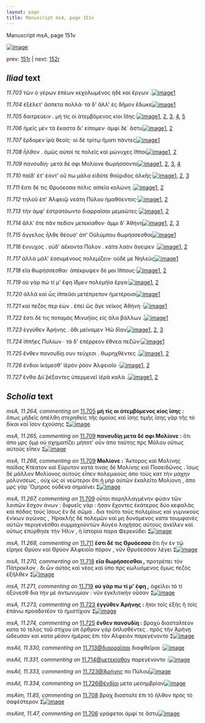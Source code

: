```yaml
---
layout: page
title: Manuscript msA, page 151v
---
```


Manuscript msA, page 151v

[![image](http://www.homermultitext.org/iipsrv?OBJ=IIP,1.0&FIF=/project/homer/pyramidal/deepzoom/hmt/vaimg/2017a/VA151VN_0653.tif&WID=100&CVT=JPEG)](http://www.homermultitext.org/ict2/?urn=urn:cite2:hmt:vaimg.2017a:VA151VN_0653)

prev:  [151r](../151r) | next:  [152r](../152r)

## *Iliad* text

*11.703* <a id="11.703"/> τῶν ὁ γέρων ἐπέων κεχολωμένος ἠδὲ καὶ ἔργων .[![image](http://www.homermultitext.org/iipsrv?OBJ=IIP,1.0&FIF=/project/homer/pyramidal/deepzoom/hmt/vaimg/2017a/VA151VN_0653.tif&RGN=0.494,0.2303,0.408,0.03&WID=1000&CVT=JPEG)](http://www.homermultitext.org/ict2/?urn=urn:cite2:hmt:vaimg.2017a:VA151VN_0653@0.494,0.2303,0.408,0.03)[1](#msA_11.164)

*11.704* <a id="11.704"/> ἐξέλετ' ἄσπετα πολλὰ· τὰ δ' ἄλλ' ἐς δῆμον ἔδωκε[![image](http://www.homermultitext.org/iipsrv?OBJ=IIP,1.0&FIF=/project/homer/pyramidal/deepzoom/hmt/vaimg/2017a/VA151VN_0653.tif&RGN=0.492,0.2543,0.403,0.0225&WID=1000&CVT=JPEG)](http://www.homermultitext.org/ict2/?urn=urn:cite2:hmt:vaimg.2017a:VA151VN_0653@0.492,0.2543,0.403,0.0225)[1](#msA_11.164)

*11.705* <a id="11.705"/> δαιτρεύειν . μή τίς οἱ ἀτεμβόμενος κίοι ἴ̈σης·[![image](http://www.homermultitext.org/iipsrv?OBJ=IIP,1.0&FIF=/project/homer/pyramidal/deepzoom/hmt/vaimg/2017a/VA151VN_0653.tif&RGN=0.493,0.2738,0.381,0.0188&WID=1000&CVT=JPEG)](http://www.homermultitext.org/ict2/?urn=urn:cite2:hmt:vaimg.2017a:VA151VN_0653@0.493,0.2738,0.381,0.0188)[1](#msAil_11.325), [2](#msA_11.263), [3](#msA_11.264), [4](#msAim_11.84), [5](#msA_11.164)

*11.706* <a id="11.706"/> ἡμεῖς μὲν τὰ ἕκαστα δι' είπομεν· ἀμφὶ δὲ΄ ἄστυ[![image](http://www.homermultitext.org/iipsrv?OBJ=IIP,1.0&FIF=/project/homer/pyramidal/deepzoom/hmt/vaimg/2017a/VA151VN_0653.tif&RGN=0.497,0.2896,0.383,0.024&WID=1000&CVT=JPEG)](http://www.homermultitext.org/ict2/?urn=urn:cite2:hmt:vaimg.2017a:VA151VN_0653@0.497,0.2896,0.383,0.024)[1](#msA_11.164), [2](#msAint_11.47)

*11.707* <a id="11.707"/> ἕρδομεν ϊρὰ θεοῖς· οἱ δὲ τρίτῳ ἤματι πάντες[![image](http://www.homermultitext.org/iipsrv?OBJ=IIP,1.0&FIF=/project/homer/pyramidal/deepzoom/hmt/vaimg/2017a/VA151VN_0653.tif&RGN=0.496,0.3068,0.392,0.0263&WID=1000&CVT=JPEG)](http://www.homermultitext.org/ict2/?urn=urn:cite2:hmt:vaimg.2017a:VA151VN_0653@0.496,0.3068,0.392,0.0263)[1](#msA_11.164)

*11.708* <a id="11.708"/> ἦλθον . ὁμῶς αὐτοί τε πολεῖς καὶ μώνυχες ἵ̈πποι[![image](http://www.homermultitext.org/iipsrv?OBJ=IIP,1.0&FIF=/project/homer/pyramidal/deepzoom/hmt/vaimg/2017a/VA151VN_0653.tif&RGN=0.498,0.3271,0.384,0.024&WID=1000&CVT=JPEG)](http://www.homermultitext.org/ict2/?urn=urn:cite2:hmt:vaimg.2017a:VA151VN_0653@0.498,0.3271,0.384,0.024)[1](#msAim_11.85), [2](#msA_11.164)

*11.709* <a id="11.709"/> πανσυδίῃ· μετὰ δέ σφι Μολίονε θωρήσσοντο[![image](http://www.homermultitext.org/iipsrv?OBJ=IIP,1.0&FIF=/project/homer/pyramidal/deepzoom/hmt/vaimg/2017a/VA151VN_0653.tif&RGN=0.494,0.3488,0.36,0.0218&WID=1000&CVT=JPEG)](http://www.homermultitext.org/ict2/?urn=urn:cite2:hmt:vaimg.2017a:VA151VN_0653@0.494,0.3488,0.36,0.0218)[1](#msA_11.265), [2](#msA_11.267), [3](#msA_11.164), [4](#msA_11.266)

*11.710* <a id="11.710"/> παῖδ' έτ' ἐόντ' οὔ πω μάλα εἰδότε θούριδος ἀλκῆς·[![image](http://www.homermultitext.org/iipsrv?OBJ=IIP,1.0&FIF=/project/homer/pyramidal/deepzoom/hmt/vaimg/2017a/VA151VN_0653.tif&RGN=0.493,0.3668,0.419,0.0255&WID=1000&CVT=JPEG)](http://www.homermultitext.org/ict2/?urn=urn:cite2:hmt:vaimg.2017a:VA151VN_0653@0.493,0.3668,0.419,0.0255)[1](#msAil_11.328), [2](#msAil_11.327), [3](#msA_11.164)

*11.711* <a id="11.711"/> ἔστι δέ τις Θρυόεσσα πόλις αἰπεῖα κολώνη .[![image](http://www.homermultitext.org/iipsrv?OBJ=IIP,1.0&FIF=/project/homer/pyramidal/deepzoom/hmt/vaimg/2017a/VA151VN_0653.tif&RGN=0.492,0.3856,0.375,0.0225&WID=1000&CVT=JPEG)](http://www.homermultitext.org/ict2/?urn=urn:cite2:hmt:vaimg.2017a:VA151VN_0653@0.492,0.3856,0.375,0.0225)[1](#msA_11.268), [2](#msA_11.164)

*11.712* <a id="11.712"/> τηλοῦ ἐπ' Ἀλφειῷ νεάτη Πύλου ἠμαθόεντος·[![image](http://www.homermultitext.org/iipsrv?OBJ=IIP,1.0&FIF=/project/homer/pyramidal/deepzoom/hmt/vaimg/2017a/VA151VN_0653.tif&RGN=0.493,0.4044,0.398,0.027&WID=1000&CVT=JPEG)](http://www.homermultitext.org/ict2/?urn=urn:cite2:hmt:vaimg.2017a:VA151VN_0653@0.493,0.4044,0.398,0.027)[1](#msAil_11.329), [2](#msA_11.164)

*11.713* <a id="11.713"/> τὴν ἀμφ' ἐστρατόωντο διαρραῖσαι μεμαῶτες·[![image](http://www.homermultitext.org/iipsrv?OBJ=IIP,1.0&FIF=/project/homer/pyramidal/deepzoom/hmt/vaimg/2017a/VA151VN_0653.tif&RGN=0.491,0.4239,0.399,0.0255&WID=1000&CVT=JPEG)](http://www.homermultitext.org/ict2/?urn=urn:cite2:hmt:vaimg.2017a:VA151VN_0653@0.491,0.4239,0.399,0.0255)[1](#msAil_11.330), [2](#msA_11.164)

*11.714* <a id="11.714"/> ἂλλ' ὅτε πᾶν πεδίον μετεκίαθον· ἄμμι δ' Ἀθήνη[![image](http://www.homermultitext.org/iipsrv?OBJ=IIP,1.0&FIF=/project/homer/pyramidal/deepzoom/hmt/vaimg/2017a/VA151VN_0653.tif&RGN=0.488,0.4419,0.409,0.0285&WID=1000&CVT=JPEG)](http://www.homermultitext.org/ict2/?urn=urn:cite2:hmt:vaimg.2017a:VA151VN_0653@0.488,0.4419,0.409,0.0285)[1](#msA_11.269), [2](#msAil_11.331), [3](#msA_11.164)

*11.715* <a id="11.715"/> ἄγγελος ἦλθε θέουσ' ἀπ' Οὐλύμπου θωρήσσεσθαι[![image](http://www.homermultitext.org/iipsrv?OBJ=IIP,1.0&FIF=/project/homer/pyramidal/deepzoom/hmt/vaimg/2017a/VA151VN_0653.tif&RGN=0.488,0.4614,0.394,0.0248&WID=1000&CVT=JPEG)](http://www.homermultitext.org/ict2/?urn=urn:cite2:hmt:vaimg.2017a:VA151VN_0653@0.488,0.4614,0.394,0.0248)[1](#msA_11.164)

*11.716* <a id="11.716"/> ἔννυχος . οὐδ' ἀἕκοντα Πύλον . κάτα λαὸν ἄγειρεν .[![image](http://www.homermultitext.org/iipsrv?OBJ=IIP,1.0&FIF=/project/homer/pyramidal/deepzoom/hmt/vaimg/2017a/VA151VN_0653.tif&RGN=0.488,0.4801,0.428,0.0248&WID=1000&CVT=JPEG)](http://www.homermultitext.org/ict2/?urn=urn:cite2:hmt:vaimg.2017a:VA151VN_0653@0.488,0.4801,0.428,0.0248)[1](#msAil_11.332), [2](#msA_11.164)

*11.717* <a id="11.717"/> ἀλλὰ μάλ' ἐσσυμένους πολεμίζειν· οὐδέ με Νηλεὺς[![image](http://www.homermultitext.org/iipsrv?OBJ=IIP,1.0&FIF=/project/homer/pyramidal/deepzoom/hmt/vaimg/2017a/VA151VN_0653.tif&RGN=0.491,0.4981,0.427,0.0255&WID=1000&CVT=JPEG)](http://www.homermultitext.org/ict2/?urn=urn:cite2:hmt:vaimg.2017a:VA151VN_0653@0.491,0.4981,0.427,0.0255)[1](#msA_11.164)

*11.718* <a id="11.718"/> εἴα θωρήσσεσθαι· ἀπέκρυψεν δέ μοι ἵ̈ππους·[![image](http://www.homermultitext.org/iipsrv?OBJ=IIP,1.0&FIF=/project/homer/pyramidal/deepzoom/hmt/vaimg/2017a/VA151VN_0653.tif&RGN=0.492,0.5176,0.388,0.0218&WID=1000&CVT=JPEG)](http://www.homermultitext.org/ict2/?urn=urn:cite2:hmt:vaimg.2017a:VA151VN_0653@0.492,0.5176,0.388,0.0218)[1](#msA_11.270), [2](#msA_11.164)

*11.719* <a id="11.719"/> οὐ γάρ πώ τί μ' ἔφη ἴ̈δμεν πολεμήϊα ἔργα·[![image](http://www.homermultitext.org/iipsrv?OBJ=IIP,1.0&FIF=/project/homer/pyramidal/deepzoom/hmt/vaimg/2017a/VA151VN_0653.tif&RGN=0.494,0.5356,0.392,0.0285&WID=1000&CVT=JPEG)](http://www.homermultitext.org/ict2/?urn=urn:cite2:hmt:vaimg.2017a:VA151VN_0653@0.494,0.5356,0.392,0.0285)[1](#msA_11.271), [2](#msA_11.164)

*11.720* <a id="11.720"/> ἀλλὰ καὶ ὧς ἱ̈ππεῦσι μετέπρεπον ἡμετέροισι[![image](http://www.homermultitext.org/iipsrv?OBJ=IIP,1.0&FIF=/project/homer/pyramidal/deepzoom/hmt/vaimg/2017a/VA151VN_0653.tif&RGN=0.489,0.5544,0.386,0.0248&WID=1000&CVT=JPEG)](http://www.homermultitext.org/ict2/?urn=urn:cite2:hmt:vaimg.2017a:VA151VN_0653@0.489,0.5544,0.386,0.0248)[1](#msA_11.164)

*11.721* <a id="11.721"/> καὶ πεζός περ ἐὼν . ἐπεὶ ὣς ἄγε νεῖκος Ἀθήνη ·[![image](http://www.homermultitext.org/iipsrv?OBJ=IIP,1.0&FIF=/project/homer/pyramidal/deepzoom/hmt/vaimg/2017a/VA151VN_0653.tif&RGN=0.492,0.5724,0.407,0.0255&WID=1000&CVT=JPEG)](http://www.homermultitext.org/ict2/?urn=urn:cite2:hmt:vaimg.2017a:VA151VN_0653@0.492,0.5724,0.407,0.0255)[1](#msA_11.164)

*11.722* <a id="11.722"/> ἔστι δέ τις ποταμὸς Μινυήϊος εἰς ἅλα βάλλων .[![image](http://www.homermultitext.org/iipsrv?OBJ=IIP,1.0&FIF=/project/homer/pyramidal/deepzoom/hmt/vaimg/2017a/VA151VN_0653.tif&RGN=0.493,0.5911,0.391,0.0225&WID=1000&CVT=JPEG)](http://www.homermultitext.org/ict2/?urn=urn:cite2:hmt:vaimg.2017a:VA151VN_0653@0.493,0.5911,0.391,0.0225)[1](#msA_11.164)

*11.723* <a id="11.723"/> ἐγγύθεν Ἀρήνης . ὅθι μείναμεν Ἠῶ δῖαν[![image](http://www.homermultitext.org/iipsrv?OBJ=IIP,1.0&FIF=/project/homer/pyramidal/deepzoom/hmt/vaimg/2017a/VA151VN_0653.tif&RGN=0.493,0.6107,0.374,0.0255&WID=1000&CVT=JPEG)](http://www.homermultitext.org/ict2/?urn=urn:cite2:hmt:vaimg.2017a:VA151VN_0653@0.493,0.6107,0.374,0.0255)[1](#msAil_11.333), [2](#msA_11.273), [3](#msA_11.164)

*11.724* <a id="11.724"/> ἱ̈ππῆες Πυλίων · τά δ' ἐπέρρεον ἔθνεα πεζῶν·[![image](http://www.homermultitext.org/iipsrv?OBJ=IIP,1.0&FIF=/project/homer/pyramidal/deepzoom/hmt/vaimg/2017a/VA151VN_0653.tif&RGN=0.498,0.6279,0.41,0.0315&WID=1000&CVT=JPEG)](http://www.homermultitext.org/ict2/?urn=urn:cite2:hmt:vaimg.2017a:VA151VN_0653@0.498,0.6279,0.41,0.0315)[1](#msA_11.164)

*11.725* <a id="11.725"/> ἔνθεν πανσυδίῃ συν τεύχεσι . θωρηχθέντες .[![image](http://www.homermultitext.org/iipsrv?OBJ=IIP,1.0&FIF=/project/homer/pyramidal/deepzoom/hmt/vaimg/2017a/VA151VN_0653.tif&RGN=0.501,0.6489,0.391,0.0263&WID=1000&CVT=JPEG)](http://www.homermultitext.org/ict2/?urn=urn:cite2:hmt:vaimg.2017a:VA151VN_0653@0.501,0.6489,0.391,0.0263)[1](#msA_11.274), [2](#msA_11.164)

*11.726* <a id="11.726"/> ένδιοι ϊκόμεσθ' ἱ̈ερὸν ῥόον Ἀλφειοῖο ·[![image](http://www.homermultitext.org/iipsrv?OBJ=IIP,1.0&FIF=/project/homer/pyramidal/deepzoom/hmt/vaimg/2017a/VA151VN_0653.tif&RGN=0.502,0.6669,0.337,0.024&WID=1000&CVT=JPEG)](http://www.homermultitext.org/ict2/?urn=urn:cite2:hmt:vaimg.2017a:VA151VN_0653@0.502,0.6669,0.337,0.024)[1](#msAil_11.334), [2](#msA_11.164)

*11.727* <a id="11.727"/> ἔνθα Διὶ̈ ῥέξαντες ὑπερμενεῖ ἱ̈ερὰ καλὰ .[![image](http://www.homermultitext.org/iipsrv?OBJ=IIP,1.0&FIF=/project/homer/pyramidal/deepzoom/hmt/vaimg/2017a/VA151VN_0653.tif&RGN=0.498,0.6812,0.363,0.0323&WID=1000&CVT=JPEG)](http://www.homermultitext.org/ict2/?urn=urn:cite2:hmt:vaimg.2017a:VA151VN_0653@0.498,0.6812,0.363,0.0323)[1](#msAext_11.16), [2](#msA_11.164)

## *Scholia* text

*msA, 11.264, commenting on* [11.705](#11.705)  <a id="msA_11.264"/> **μή τίς οι ἀτεμβόμενος κίος ἴσης :** ὅπως μῆδεῖς ἀπέλθη στερηθεὶς τῆς ὁμοίας καὶ ἴσης τιμῆς ἴσης γὰρ τῆς τὸ δίκαι καὶ ἴσον ἐχούσης ⁑[![image](http://www.homermultitext.org/iipsrv?OBJ=IIP,1.0&FIF=/project/homer/pyramidal/deepzoom/hmt/vaimg/2017a/VA151VN_0653.tif&RGN=0.224,0.1455,0.714,0.0353&WID=1000&CVT=JPEG)](http://www.homermultitext.org/ict2/?urn=urn:cite2:hmt:vaimg.2017a:VA151VN_0653@0.224,0.1455,0.714,0.0353)

*msA, 11.265, commenting on* [11.709](#11.709)  <a id="msA_11.265"/> **πανσυδίῃ μετα δέ σφι Μολίονε :** ὅτι ἀπο μρς ὅμρ οὐ σχηματίζει μήποτ' οὖν ἀπο ταύτης πρς Μόλου οὕτως αὐτοὺς εἶπεν ⁑[![image](http://www.homermultitext.org/iipsrv?OBJ=IIP,1.0&FIF=/project/homer/pyramidal/deepzoom/hmt/vaimg/2017a/VA151VN_0653.tif&RGN=0.226,0.1583,0.697,0.0368&WID=1000&CVT=JPEG)](http://www.homermultitext.org/ict2/?urn=urn:cite2:hmt:vaimg.2017a:VA151VN_0653@0.226,0.1583,0.697,0.0368)

*msA, 11.266, commenting on* [11.709](#11.709)  <a id="msA_11.266"/> **Μολίονε :** Ἄκτορος καὶ Μολίνης παίδας Κτέατον καὶ Εύρυτον κατά τινας δὲ Μολίνης καὶ Ποσειδῶνος . ἴσως δὲ μᾶλλον Μολίονος αὐτοὺς εἶπεν πολεμικοὺς ἀπο τοὺς κατ τὴν μάχην μολύνσεως , οὐχ ὡς οἱ νεώτεροι ὅτι ἡ μηρ αὐτῶν ἐκαλεῖτο Μολίονη , ἀπο μρς γὰρ Ὅμηρος οὐδένα σημαίνει ⁑[![image](http://www.homermultitext.org/iipsrv?OBJ=IIP,1.0&FIF=/project/homer/pyramidal/deepzoom/hmt/vaimg/2017a/VA151VN_0653.tif&RGN=0.228,0.171,0.697,0.045&WID=1000&CVT=JPEG)](http://www.homermultitext.org/ict2/?urn=urn:cite2:hmt:vaimg.2017a:VA151VN_0653@0.228,0.171,0.697,0.045)

*msA, 11.267, commenting on* [11.709](#11.709)  <a id="msA_11.267"/> οὗτοι παρηλλαγμένην φύσιν τῶν λοιπῶν ἔσχον ἀνων : διφυεῖς γὰρ : ῆσαν ἔχοντες ἑκάτερος δύο κεφαλὰς καὶ πόδας τοὺς ἴσους ἓν δὲ σῶμα . δια τοῦτο τοὺς πολεμίους καὶ γυμνικοὺς ἑνίκων αγῶνας , Ἡρακλῆς δὲ πολεμῶν καὶ μη δυνάμενος κατα τουμφανὲς αὐτῶν περιγενέσθαι συμμαχούντών Αὐγέα λοχήσας αὐτοὺς ἀνεῖλεν καὶ οὕτως ἐπύρθησε τὴν Ήλιν , ἡ ϊστορία παρα Φερεκύδει ⁑[![image](http://www.homermultitext.org/iipsrv?OBJ=IIP,1.0&FIF=/project/homer/pyramidal/deepzoom/hmt/vaimg/2017a/VA151VN_0653.tif&RGN=0.228,0.1905,0.697,0.081&WID=1000&CVT=JPEG)](http://www.homermultitext.org/ict2/?urn=urn:cite2:hmt:vaimg.2017a:VA151VN_0653@0.228,0.1905,0.697,0.081)

*msA, 11.268, commenting on* [11.711](#11.711)  <a id="msA_11.268"/> **ἔστι δέ τις Θρυόεσσα** ὅτι ἣν ἐν τῷ εἴρηκε Θρύον καὶ Θρύον Ἀλφειοῖο πόρον , νῦν Θρυόεσσαν λέγει ⁑[![image](http://www.homermultitext.org/iipsrv?OBJ=IIP,1.0&FIF=/project/homer/pyramidal/deepzoom/hmt/vaimg/2017a/VA151VN_0653.tif&RGN=0.227,0.2618,0.225,0.0443&WID=1000&CVT=JPEG)](http://www.homermultitext.org/ict2/?urn=urn:cite2:hmt:vaimg.2017a:VA151VN_0653@0.227,0.2618,0.225,0.0443)

*msA, 11.270, commenting on* [11.718](#11.718)  <a id="msA_11.270"/> **εἴα θωρήσσεσθαι ,** προτρέπει τὸν Πάτροκλον . δι ὦν αὐτὸς καὶ νέος καὶ ὑπο πρς κωλυόμενος ὅμως πεζὸς ἐξῆλθεν ⁑[![image](http://www.homermultitext.org/iipsrv?OBJ=IIP,1.0&FIF=/project/homer/pyramidal/deepzoom/hmt/vaimg/2017a/VA151VN_0653.tif&RGN=0.228,0.3953,0.231,0.048&WID=1000&CVT=JPEG)](http://www.homermultitext.org/ict2/?urn=urn:cite2:hmt:vaimg.2017a:VA151VN_0653@0.228,0.3953,0.231,0.048)

*msA, 11.271, commenting on* [11.719](#11.719)  <a id="msA_11.271"/> **οὐ γάρ πω τί μ' ἔφη ,** ὀφείλει τὸ τί ὀξύνεσθ δια τὴν μέ ἀντωνυμίαν : νῦν ἐγκλιτικὴν οὖσαν ⁑[![image](http://www.homermultitext.org/iipsrv?OBJ=IIP,1.0&FIF=/project/homer/pyramidal/deepzoom/hmt/vaimg/2017a/VA151VN_0653.tif&RGN=0.226,0.4276,0.24,0.048&WID=1000&CVT=JPEG)](http://www.homermultitext.org/ict2/?urn=urn:cite2:hmt:vaimg.2017a:VA151VN_0653@0.226,0.4276,0.24,0.048)

*msA, 11.273, commenting on* [11.723](#11.723)  <a id="msA_11.273"/> **ἐγγύθεν Ἀρήνης :** ἤτοι τοῖς ἑξῆς ἢ τοῖς ἐπάνω προσδοτέον τὸ ἡμιστίχιον ⁑[![image](http://www.homermultitext.org/iipsrv?OBJ=IIP,1.0&FIF=/project/homer/pyramidal/deepzoom/hmt/vaimg/2017a/VA151VN_0653.tif&RGN=0.226,0.5386,0.24,0.036&WID=1000&CVT=JPEG)](http://www.homermultitext.org/ict2/?urn=urn:cite2:hmt:vaimg.2017a:VA151VN_0653@0.226,0.5386,0.24,0.036)

*msA, 11.274, commenting on* [11.725](#11.725)  <a id="msA_11.274"/> **ἔνθεν πανσυδίη :** βραχὺ διασταλτέον κατα τὸ τελος τοῦ στίχου ὑπ ὅρθρον γὰρ ὁπλισθέντες . πρὸς τὴν Ἀρήνῃ ὤδευσαν καὶ κατα μέσον ἡμέρας ἐπι τὸν Αλφειὸν παρεγένοντο ⁑[![image](http://www.homermultitext.org/iipsrv?OBJ=IIP,1.0&FIF=/project/homer/pyramidal/deepzoom/hmt/vaimg/2017a/VA151VN_0653.tif&RGN=0.224,0.5701,0.24,0.0713&WID=1000&CVT=JPEG)](http://www.homermultitext.org/ict2/?urn=urn:cite2:hmt:vaimg.2017a:VA151VN_0653@0.224,0.5701,0.24,0.0713)

*msAil, 11.330, commenting on* [11.713@διαρραῖσαι](#11.713@διαρραῖσαι)  <a id="msAil_11.330"/> διαφθεῖραι :[![image](http://www.homermultitext.org/iipsrv?OBJ=IIP,1.0&FIF=/project/homer/pyramidal/deepzoom/hmt/vaimg/2017a/VA151VN_0653.tif&RGN=0.722,0.4179,0.059,0.0158&WID=1000&CVT=JPEG)](http://www.homermultitext.org/ict2/?urn=urn:cite2:hmt:vaimg.2017a:VA151VN_0653@0.722,0.4179,0.059,0.0158)

*msAil, 11.331, commenting on* [11.714@μετεκίαθον](#11.714@μετεκίαθον)  <a id="msAil_11.331"/> παρεγένοντο :[![image](http://www.homermultitext.org/iipsrv?OBJ=IIP,1.0&FIF=/project/homer/pyramidal/deepzoom/hmt/vaimg/2017a/VA151VN_0653.tif&RGN=0.694,0.4374,0.063,0.0158&WID=1000&CVT=JPEG)](http://www.homermultitext.org/ict2/?urn=urn:cite2:hmt:vaimg.2017a:VA151VN_0653@0.694,0.4374,0.063,0.0158)

*msAil, 11.333, commenting on* [11.723@Ἀρήνης](#11.723@Ἀρήνης)  <a id="msAil_11.333"/> πο Πύλου[![image](http://www.homermultitext.org/iipsrv?OBJ=IIP,1.0&FIF=/project/homer/pyramidal/deepzoom/hmt/vaimg/2017a/VA151VN_0653.tif&RGN=0.587,0.6054,0.042,0.0165&WID=1000&CVT=JPEG)](http://www.homermultitext.org/ict2/?urn=urn:cite2:hmt:vaimg.2017a:VA151VN_0653@0.587,0.6054,0.042,0.0165)

*msAil, 11.334, commenting on* [11.726@ένδῑοι](#11.726@ένδῑοι)  <a id="msAil_11.334"/> μετα μεσημβρίαν[![image](http://www.homermultitext.org/iipsrv?OBJ=IIP,1.0&FIF=/project/homer/pyramidal/deepzoom/hmt/vaimg/2017a/VA151VN_0653.tif&RGN=0.559,0.6647,0.081,0.0113&WID=1000&CVT=JPEG)](http://www.homermultitext.org/ict2/?urn=urn:cite2:hmt:vaimg.2017a:VA151VN_0653@0.559,0.6647,0.081,0.0113)

*msAim, 11.85, commenting on* [11.708](#11.708)  <a id="msAim_11.85"/> βραχ διασταλτ ἐπι τὸ ῆλθον πρὸς τὸ σαφέστερον ⁑[![image](http://www.homermultitext.org/iipsrv?OBJ=IIP,1.0&FIF=/project/homer/pyramidal/deepzoom/hmt/vaimg/2017a/VA151VN_0653.tif&RGN=0.449,0.3293,0.045,0.0578&WID=1000&CVT=JPEG)](http://www.homermultitext.org/ict2/?urn=urn:cite2:hmt:vaimg.2017a:VA151VN_0653@0.449,0.3293,0.045,0.0578)

*msAint, 11.47, commenting on* [11.706](#11.706)  <a id="msAint_11.47"/> γράφεται ἀμφί τε ἄστυ[![image](http://www.homermultitext.org/iipsrv?OBJ=IIP,1.0&FIF=/project/homer/pyramidal/deepzoom/hmt/vaimg/2017a/VA151VN_0653.tif&RGN=0.863,0.2813,0.067,0.0195&WID=1000&CVT=JPEG)](http://www.homermultitext.org/ict2/?urn=urn:cite2:hmt:vaimg.2017a:VA151VN_0653@0.863,0.2813,0.067,0.0195)